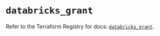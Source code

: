 # `databricks_grant`

Refer to the Terraform Registry for docs: [`databricks_grant`](https://registry.terraform.io/providers/databricks/databricks/1.48.1/docs/resources/grant).
